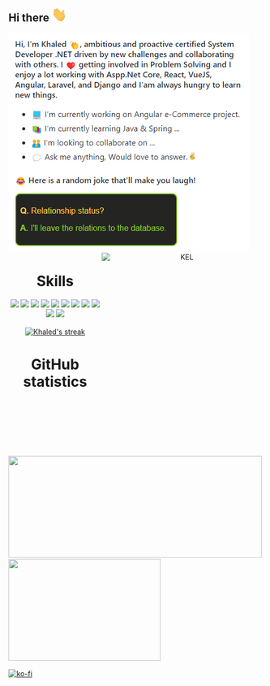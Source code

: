 <!--
**itsyst/itsyst** is a ✨ _special_ ✨ repository because its `README.md` (this file) appears on your GitHub profile.

Here are some ideas to get you started:

- 🔭 I’m currently working on ...
- 🌱 I’m currently learning ...
- 👯 I’m looking to collaborate on ...
- 🤔 I’m looking for help with ...
- 💬 Ask me about ...
- 📫 How to reach me: ...
- 😄 Pronouns: ...
- ⚡ Fun fact: ...
-->

<h2> Hi there <img src="https://github.com/itsyst/itsyst/blob/main/gifs/wave.gif" width="30px"></h2>

<div align="center">
 <img align="left" src="https://github.com/itsyst/itsyst/blob/main/gifs/about.png" alt="about" border="0"/>
 <img  align="right" src="https://media.giphy.com/media/C1N2zsQ26TZW01yM0B/giphy.gif" alt="KEL" width="320" height="400"/>
</div>

<br clear="left">

<h1 align="center">Skills</h1>
<div align="center">   
   <img src="https://img.shields.io/badge/C%23-239120?style=for-the-badge&logo=c-sharp&logoColor=white"/>
   <img src="https://img.shields.io/badge/.NET-5C2D91?style=for-the-badge&logo=.net&logoColor=white"/>
   <img src="https://img.shields.io/badge/Python-3776AB?style=for-the-badge&logo=python&logoColor=white"/>
   <img src="https://img.shields.io/badge/php%20-%23323331.svg?&style=for-the-badge&logo=php&logoColor=yellow"/>
   <img src="https://img.shields.io/badge/JavaScript-F7DF1E?style=for-the-badge&logo=javascript&logoColor=black"/>
   <img src="https://img.shields.io/badge/Java-ED8B00?style=for-the-badge&logo=java&logoColor=white"/>
   <img src="https://img.shields.io/badge/Vue.js-35495E?style=for-the-badge&logo=vue.js&logoColor=4FC08D"/>
   <img src="https://img.shields.io/badge/Angular-DD0031?style=for-the-badge&logo=angular&logoColor=white" />
   <img src="https://img.shields.io/badge/React-20232A?style=for-the-badge&logo=react&logoColor=61DAFB" />
   <img src="https://img.shields.io/badge/Django-092E20?style=for-the-badge&logo=django&logoColor=white"/>
   <img src="https://img.shields.io/badge/laravel%20-%23F05033.svg?&style=for-the-badge&logo=laravel&logoColor=white"/>
</div>

<br>

<div align="center">
  <a href="https://github.com/itsyst">
      <img title="🔥 Get streak stats for your profile at git.io/streak-stats" alt="Khaled's streak" src="https://github-readme-streak-stats.herokuapp.com/?user=itsyst&theme=default&hide_border=false&"/>
  </a>
</div>
 
<div></div>

<h1 align="center">GitHub statistics</h1>
<div align="left" >
    <a href="https://github.com/itsyst">
     <img src="https://github-readme-stats.vercel.app/api?username=itsyst&hide_border=true&show_icons=true&count_private=true&langs_count=20" width="500" height="200"/>
   </a>
   <a href="https://github.com/itsyst">
      <img src="https://github-readme-stats.vercel.app/api/top-langs/?username=itsyst&langs_count=20&hide=shell,lua,vim%20script,dockerfile,&hide_border=true&layout=compact" width="300" height="200"/>
   </a> 
</div>

[![ko-fi](https://ko-fi.com/img/githubbutton_sm.svg)](https://ko-fi.com/G2G834SUA)

